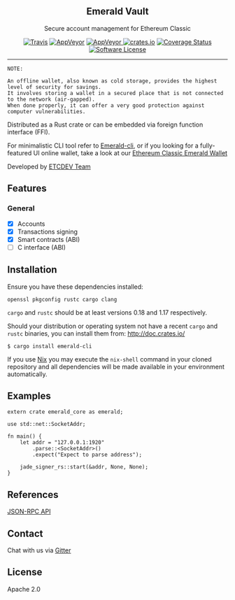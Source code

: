 <p align="center">
  <h2 align="center">Emerald Vault</a></h3>
  <p align="center">Secure account management for Ethereum Classic</a></p>
  <p align="center">
    <a href="https://travis-ci.org/ETCDEVTeam/emerald-rs"><img alt="Travis" src="https://travis-ci.org/ETCDEVTeam/emerald-rs.svg?branch=master"></a>
    <a href="https://ci.appveyor.com/project/splix/emerald-rs-dgg5i"><img alt="AppVeyor" src="https://ci.appveyor.com/api/projects/status/m5uvg5yytn6q51qn?svg=true"></a>
    <a href="https://ci.appveyor.com/project/etcdevteam/emerald-rs">
      <img alt="AppVeyor" src="https://circleci.com/gh/ETCDEVTeam/emerald-rs/tree/master.svg?style=svg">       
    </a> 
    <a href="https://crates.io/crates/emerald-rs"><img alt="crates.io" src="https://img.shields.io/crates/v/emerald-rs.svg?style=flat-square"></a> 
    <a href='https://coveralls.io/github/ETCDEVTeam/emerald-rs'><img src='https://coveralls.io/repos/github/ethereumproject/emerald-rs/badge.svg' alt='Coverage Status' /></a>
    <a href="LICENSE"><img alt="Software License" src="https://img.shields.io/badge/License-Apache%202.0-blue.svg?style=flat-square&maxAge=2592000"></a>
  </p>
</p>

---



```
NOTE:

An offline wallet, also known as cold storage, provides the highest level of security for savings.
It involves storing a wallet in a secured place that is not connected to the network (air-gapped).
When done properly, it can offer a very good protection against computer vulnerabilities.
```

Distributed as a Rust crate or can be embedded via foreign function interface (FFI).

For minimalistic CLI tool refer to [Emerald-cli](https://github.com/ethereumproject/emerald-cli), or if you looking for a fully-featured UI online wallet, take a look at our [Ethereum Classic Emerald Wallet](https://github.com/ethereumproject/emerald-wallet)

Developed by [ETCDEV Team](http://www.etcdevteam.com/)

## Features

### General

* [x] Accounts
* [x] Transactions signing
* [x] Smart contracts (ABI)
* [ ] C interface (ABI)

## Installation

Ensure you have these dependencies installed:

```
openssl pkgconfig rustc cargo clang
```

`cargo` and `rustc` should be at least versions 0.18 and 1.17 respectively.

Should your distribution or operating system not have a recent `cargo` and `rustc` binaries, you can install them from: http://doc.crates.io/

```
$ cargo install emerald-cli
```

If you use [Nix](http://nixos.org/nix) you may execute the `nix-shell` command in your cloned repository and all dependencies will be made available in your environment automatically.

## Examples

```
extern crate emerald_core as emerald;

use std::net::SocketAddr;

fn main() {
    let addr = "127.0.0.1:1920"
        .parse::<SocketAddr>()
        .expect("Expect to parse address");

    jade_signer_rs::start(&addr, None, None);
}
```

## References

 [JSON-RPC API](docs/api.md)
 
## Contact
 Chat with us via [Gitter](https://gitter.im/ethereumproject/emerald-wallet)

## License

Apache 2.0
